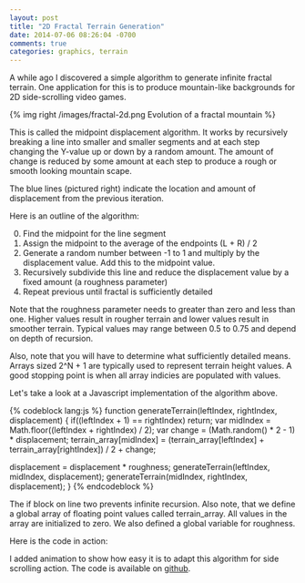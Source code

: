 ```yaml
---
layout: post
title: "2D Fractal Terrain Generation"
date: 2014-07-06 08:26:04 -0700
comments: true
categories: graphics, terrain
---
```

A while ago I discovered a simple algorithm to generate infinite fractal terrain. One application for this is to produce mountain-like backgrounds for 2D side-scrolling video games. 

{% img right /images/fractal-2d.png Evolution of a fractal mountain %}

This is called the midpoint displacement algorithm. It works by recursively breaking a line into smaller and smaller segments and at each step changing the Y-value up or down by a random amount. The amount of change is reduced by some amount at each step to produce a rough or smooth looking mountain scape.

The blue lines (pictured right) indicate the location and amount of displacement from the previous iteration. 

Here is an outline of the algorithm:

0. Find the midpoint for the line segment
0. Assign the midpoint to the average of the endpoints (L + R) / 2
0. Generate a random number between -1 to 1 and multiply by the displacement value. Add this to the midpoint value.
0. Recursively subdivide this line and reduce the displacement value by a fixed amount (a roughness parameter)
0. Repeat previous until fractal is sufficiently detailed

Note that the roughness parameter needs to greater than zero and less than one. Higher values result in rougher terrain and lower values result in smoother terrain. Typical values may range between 0.5 to 0.75 and depend on depth of recursion.

Also, note that you will have to determine what sufficiently detailed means. Arrays sized 2^N + 1 are typically used to represent terrain height values. A good stopping point is when all array indicies are populated with values.

Let's take a look at a Javascript implementation of the algorithm above. 

{% codeblock lang:js %}
function generateTerrain(leftIndex, rightIndex, displacement) {
  if((leftIndex + 1) == rightIndex) return;
  var midIndex = Math.floor((leftIndex + rightIndex) / 2);
  var change = (Math.random() * 2 - 1) * displacement;
  terrain_array[midIndex] = (terrain_array[leftIndex] + terrain_array[rightIndex]) / 2 + change;

  displacement = displacement * roughness;
  generateTerrain(leftIndex, midIndex, displacement);
  generateTerrain(midIndex, rightIndex, displacement);
}
{% endcodeblock %}

The if block on line two prevents infinite recursion. Also note, that we define a global array of floating point values called terrain_array. All values in the array are initialized to zero. We also defined a global variable for roughness.

Here is the code in action:

<canvas id="canvas"></canvas>

I added animation to show how easy it is to adapt this algorithm for side scrolling action. The code is available on <a href="https://github.com/nick-aschenbach/2d-fractal-terrain">github</a>.    

<script>
  var array_size = Math.pow(2, 9) + 1;
  var terrain_array = [];
  var roughness = 0.55;
  var initial_displacement = 50;
  var count = 0;

  $(function() {
    initializeArray();
    generateTerrain(0, array_size - 1, initial_displacement);
    drawTerrain();
  });

  function initializeArray() {
    for(var i = 0; i < array_size; i++) {
      terrain_array.push(0);
    }
  }

  function generateTerrain(leftIndex, rightIndex, displacement) {
    if((leftIndex + 1) == rightIndex) return;
    var midIndex = Math.floor((leftIndex + rightIndex) / 2);
    var change = (Math.random() * 2 - 1) * displacement;
    terrain_array[midIndex] = (terrain_array[leftIndex] + terrain_array[rightIndex]) / 2 + change;

    displacement = displacement * roughness;
    generateTerrain(leftIndex, midIndex, displacement);
    generateTerrain(midIndex, rightIndex, displacement);
  }

  function drawTerrain() {
    var canvas = $('#canvas');
    canvas.width(array_size);
    canvas.height(4 * initial_displacement);

    var context = canvas[0].getContext("2d");
    context.canvas.width  = canvas.width();
    context.canvas.height = canvas.height();

    context.fillStyle = "black";
    context.fillRect(0, 0, canvas.width(), canvas.height());

    var gradient = context.createLinearGradient(0,0,0,initial_displacement * 4);
    gradient.addColorStop(0, "purple");
    gradient.addColorStop(1, "#333");
    context.strokeStyle = 'grey';
    context.fillStyle = gradient;
    context.beginPath();
    context.lineWidth = 0.5;
    context.moveTo(i, terrain_array[count % array_size] + 2 * initial_displacement);
    for(var i = 1; i < array_size; i++) {
      context.lineTo(i, terrain_array[(count + i) % array_size] + 2 * initial_displacement);
    }
    context.lineTo(i, 4 * initial_displacement);
    context.lineTo(0, 4 * initial_displacement);
    context.closePath();

    context.fill();
    context.stroke();

    count++;
    setTimeout(drawTerrain, 30);
  }
</script>

